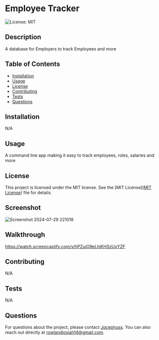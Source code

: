
# Employee Tracker

![License: MIT](https://img.shields.io/badge/License-MIT-yellow.svg)

## Description
A database for Employers to track Employees and more

## Table of Contents
- [Installation](#installation)
- [Usage](#usage)
- [License](#license)
- [Contributing](#contributing)
- [Tests](#tests)
- [Questions](#questions)

## Installation
N/A

## Usage
A command line app making it easy to track employees, roles, salaries and more


## License

This project is licensed under the MIT license. See the [MIT License]([MIT License](https://opensource.org/licenses/MIT)) file for details.

## Screenshot
![Screenshot 2024-07-29 221018](https://github.com/user-attachments/assets/246d3143-d44d-4327-b023-eb422012ce89)

## Walkthrough
https://watch.screencastify.com/v/hPZujO9eLhjKHSzUxYZF

## Contributing
N/A

## Tests
N/A

## Questions
For questions about the project, please contact [Jocephuss](https://github.com/Jocephuss).
You can also reach out directly at rowlandjosiah14@gmail.com.
